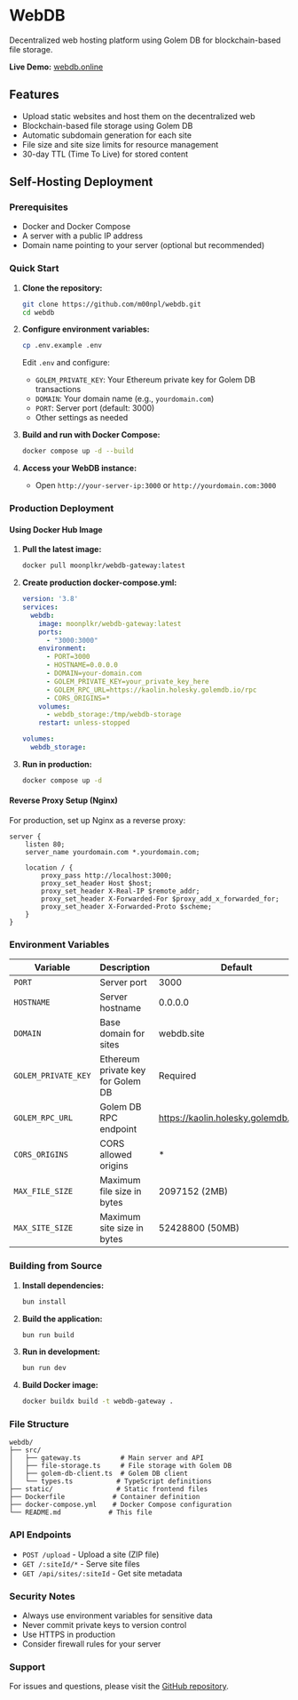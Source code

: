 # WebDB

Decentralized web hosting platform using Golem DB for blockchain-based file storage.

**Live Demo:** [webdb.online](https://webdb.online)

## Features

- Upload static websites and host them on the decentralized web
- Blockchain-based file storage using Golem DB
- Automatic subdomain generation for each site
- File size and site size limits for resource management
- 30-day TTL (Time To Live) for stored content

## Self-Hosting Deployment

### Prerequisites

- Docker and Docker Compose
- A server with a public IP address
- Domain name pointing to your server (optional but recommended)

### Quick Start

1. **Clone the repository:**
   ```bash
   git clone https://github.com/m00npl/webdb.git
   cd webdb
   ```

2. **Configure environment variables:**
   ```bash
   cp .env.example .env
   ```

   Edit `.env` and configure:
   - `GOLEM_PRIVATE_KEY`: Your Ethereum private key for Golem DB transactions
   - `DOMAIN`: Your domain name (e.g., `yourdomain.com`)
   - `PORT`: Server port (default: 3000)
   - Other settings as needed

3. **Build and run with Docker Compose:**
   ```bash
   docker compose up -d --build
   ```

4. **Access your WebDB instance:**
   - Open `http://your-server-ip:3000` or `http://yourdomain.com:3000`

### Production Deployment

#### Using Docker Hub Image

1. **Pull the latest image:**
   ```bash
   docker pull moonplkr/webdb-gateway:latest
   ```

2. **Create production docker-compose.yml:**
   ```yaml
   version: '3.8'
   services:
     webdb:
       image: moonplkr/webdb-gateway:latest
       ports:
         - "3000:3000"
       environment:
         - PORT=3000
         - HOSTNAME=0.0.0.0
         - DOMAIN=your-domain.com
         - GOLEM_PRIVATE_KEY=your_private_key_here
         - GOLEM_RPC_URL=https://kaolin.holesky.golemdb.io/rpc
         - CORS_ORIGINS=*
       volumes:
         - webdb_storage:/tmp/webdb-storage
       restart: unless-stopped

   volumes:
     webdb_storage:
   ```

3. **Run in production:**
   ```bash
   docker compose up -d
   ```

#### Reverse Proxy Setup (Nginx)

For production, set up Nginx as a reverse proxy:

```nginx
server {
    listen 80;
    server_name yourdomain.com *.yourdomain.com;

    location / {
        proxy_pass http://localhost:3000;
        proxy_set_header Host $host;
        proxy_set_header X-Real-IP $remote_addr;
        proxy_set_header X-Forwarded-For $proxy_add_x_forwarded_for;
        proxy_set_header X-Forwarded-Proto $scheme;
    }
}
```

### Environment Variables

| Variable | Description | Default |
|----------|-------------|---------|
| `PORT` | Server port | 3000 |
| `HOSTNAME` | Server hostname | 0.0.0.0 |
| `DOMAIN` | Base domain for sites | webdb.site |
| `GOLEM_PRIVATE_KEY` | Ethereum private key for Golem DB | Required |
| `GOLEM_RPC_URL` | Golem DB RPC endpoint | https://kaolin.holesky.golemdb.io/rpc |
| `CORS_ORIGINS` | CORS allowed origins | * |
| `MAX_FILE_SIZE` | Maximum file size in bytes | 2097152 (2MB) |
| `MAX_SITE_SIZE` | Maximum site size in bytes | 52428800 (50MB) |

### Building from Source

1. **Install dependencies:**
   ```bash
   bun install
   ```

2. **Build the application:**
   ```bash
   bun run build
   ```

3. **Run in development:**
   ```bash
   bun run dev
   ```

4. **Build Docker image:**
   ```bash
   docker buildx build -t webdb-gateway .
   ```

### File Structure

```
webdb/
├── src/
│   ├── gateway.ts          # Main server and API
│   ├── file-storage.ts     # File storage with Golem DB
│   ├── golem-db-client.ts  # Golem DB client
│   └── types.ts           # TypeScript definitions
├── static/                # Static frontend files
├── Dockerfile            # Container definition
├── docker-compose.yml    # Docker Compose configuration
└── README.md            # This file
```

### API Endpoints

- `POST /upload` - Upload a site (ZIP file)
- `GET /:siteId/*` - Serve site files
- `GET /api/sites/:siteId` - Get site metadata

### Security Notes

- Always use environment variables for sensitive data
- Never commit private keys to version control
- Use HTTPS in production
- Consider firewall rules for your server

### Support

For issues and questions, please visit the [GitHub repository](https://github.com/m00npl/webdb).
